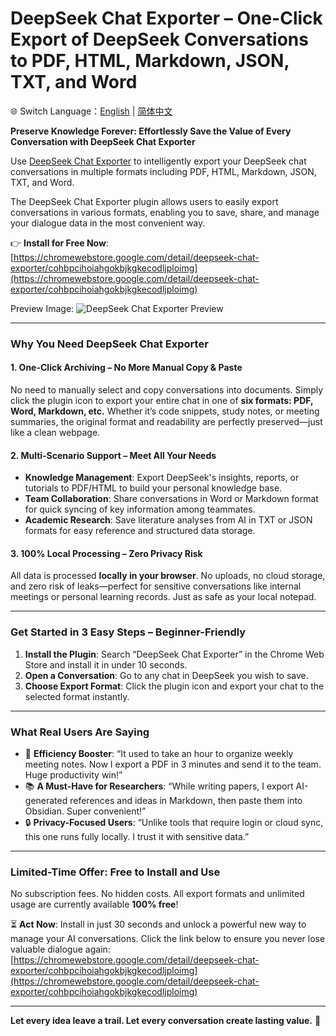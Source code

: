 # **DeepSeek Chat Exporter – One-Click Export of DeepSeek Conversations to PDF, HTML, Markdown, JSON, TXT, and Word**

🌐 Switch Language：[English](README.md) | [简体中文](README.zh-CN.md)

**Preserve Knowledge Forever: Effortlessly Save the Value of Every Conversation with DeepSeek Chat Exporter**

Use [DeepSeek Chat Exporter](https://chromewebstore.google.com/detail/deepseek-chat-exporter/cohbpcihoiahgokbjkgkecodljploimg) to intelligently export your DeepSeek chat conversations in multiple formats including PDF, HTML, Markdown, JSON, TXT, and Word.

The DeepSeek Chat Exporter plugin allows users to easily export conversations in various formats, enabling you to save, share, and manage your dialogue data in the most convenient way.

👉 **Install for Free Now**:
[https://chromewebstore.google.com/detail/deepseek-chat-exporter/cohbpcihoiahgokbjkgkecodljploimg](https://chromewebstore.google.com/detail/deepseek-chat-exporter/cohbpcihoiahgokbjkgkecodljploimg)

Preview Image:
![DeepSeek Chat Exporter Preview](https://github.com/user-attachments/assets/94c1d141-d8cd-4f4a-b4df-89e0a5ddfed3)

---

### **Why You Need DeepSeek Chat Exporter**

#### 1. **One-Click Archiving – No More Manual Copy & Paste**

No need to manually select and copy conversations into documents. Simply click the plugin icon to export your entire chat in one of **six formats: PDF, Word, Markdown, etc.**
Whether it’s code snippets, study notes, or meeting summaries, the original format and readability are perfectly preserved—just like a clean webpage.

#### 2. **Multi-Scenario Support – Meet All Your Needs**

* **Knowledge Management**: Export DeepSeek's insights, reports, or tutorials to PDF/HTML to build your personal knowledge base.
* **Team Collaboration**: Share conversations in Word or Markdown format for quick syncing of key information among teammates.
* **Academic Research**: Save literature analyses from AI in TXT or JSON formats for easy reference and structured data storage.

#### 3. **100% Local Processing – Zero Privacy Risk**

All data is processed **locally in your browser**. No uploads, no cloud storage, and zero risk of leaks—perfect for sensitive conversations like internal meetings or personal learning records. Just as safe as your local notepad.

---

### **Get Started in 3 Easy Steps – Beginner-Friendly**

1. **Install the Plugin**: Search “DeepSeek Chat Exporter” in the Chrome Web Store and install it in under 10 seconds.
2. **Open a Conversation**: Go to any chat in DeepSeek you wish to save.
3. **Choose Export Format**: Click the plugin icon and export your chat to the selected format instantly.

---

### **What Real Users Are Saying**

* 🚀 **Efficiency Booster**: “It used to take an hour to organize weekly meeting notes. Now I export a PDF in 3 minutes and send it to the team. Huge productivity win!”
* 📚 **A Must-Have for Researchers**: “While writing papers, I export AI-generated references and ideas in Markdown, then paste them into Obsidian. Super convenient!”
* 🔒 **Privacy-Focused Users**: “Unlike tools that require login or cloud sync, this one runs fully locally. I trust it with sensitive data.”

---

### **Limited-Time Offer: Free to Install and Use**

No subscription fees. No hidden costs. All export formats and unlimited usage are currently available **100% free**!

⏳ **Act Now**:
Install in just 30 seconds and unlock a powerful new way to manage your AI conversations. Click the link below to ensure you never lose valuable dialogue again:
[https://chromewebstore.google.com/detail/deepseek-chat-exporter/cohbpcihoiahgokbjkgkecodljploimg](https://chromewebstore.google.com/detail/deepseek-chat-exporter/cohbpcihoiahgokbjkgkecodljploimg)

---

**Let every idea leave a trail. Let every conversation create lasting value.** 🌟
